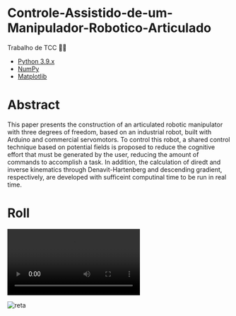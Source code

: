 # Controle-Assistido-de-um-Manipulador-Robotico-Articulado
 Trabalho de TCC
 :man_technologist:
 
- [Python 3.9.x](https://www.python.org/)
- [NumPy](https://numpy.org/)
- [Matplotlib](https://matplotlib.org/)

# Abstract
This paper presents the construction of an articulated robotic manipulator with three degrees of freedom, based on an industrial robot, built with Arduino and commercial servomotors. To control this robot, a shared control technique based on potential fields is proposed to reduce the cognitive effort that must be generated by the user, reducing the amount of commands to accomplish a task. In addition, the calculation of diredt and inverse kinematics through Denavit-Hartenberg and descending gradient, respectively, are developed with sufficeint computinal time to be run in real time. 

# Roll


![roll](https://user-images.githubusercontent.com/66328641/156568383-10d33f0b-f50d-43f8-9355-c505e5154d83.mp4)


 
![reta](https://user-images.githubusercontent.com/66328641/153867932-c1eddeb0-6b26-420b-b8b3-ab13618df429.gif)
